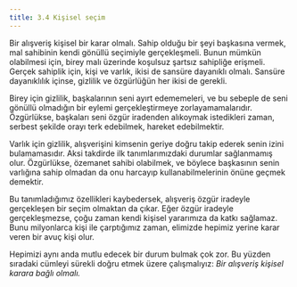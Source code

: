 ```yaml
---
title: 3.4 Kişisel seçim
---
```


Bir alışveriş kişisel bir karar olmalı.  Sahip olduğu bir şeyi
başkasına vermek, mal sahibinin kendi gönüllü seçimiyle gerçekleşmeli.
Bunun mümkün olabilmesi için, birey malı üzerinde koşulsuz şartsız
sahipliğe erişmeli.  Gerçek sahiplik için, kişi ve varlık, ikisi de
sansüre dayanıklı olmalı.  Sansüre dayanıklılık içinse, gizlilik ve
özgürlüğün her ikisi de gerekli.

Birey için gizlilik, başkalarının seni ayırt edememeleri, ve bu
sebeple de seni gönüllü olmadığın bir eylemi gerçekleştirmeye
zorlayamamalarıdır.  Özgürlükse, başkaları seni özgür iradenden
alıkoymak istedikleri zaman, serbest şekilde orayı terk edebilmek,
hareket edebilmektir.

Varlık için gizlilik, alışverişini kimsenin geriye doğru takip ederek
senin izini bulamamasıdır.  Aksi takdirde ilk tanımlarımızdaki
durumlar sağlanmamış olur.  Özgürlükse, özemanet sahibi olabilmek, ve
böylece başkasının senin varlığına sahip olmadan da onu harcayıp
kullanabilmelerinin önüne geçmek demektir.

Bu tanımladığımız özellikleri kaybedersek, alışveriş özgür iradeyle
gerçekleşen bir seçim olmaktan da çıkar.  Eğer özgür iradeyle
gerçekleşmezse, çoğu zaman kendi kişisel yararımıza da katkı sağlamaz.
Bunu milyonlarca kişi ile çarptığımız zaman, elimizde hepimiz yerine
karar veren bir avuç kişi olur.

Hepimizi aynı anda mutlu edecek bir durum bulmak çok zor.  Bu yüzden
sıradaki cümleyi sürekli doğru etmek üzere çalışmalıyız: *Bir
alışveriş kişisel karara bağlı olmalı.*

